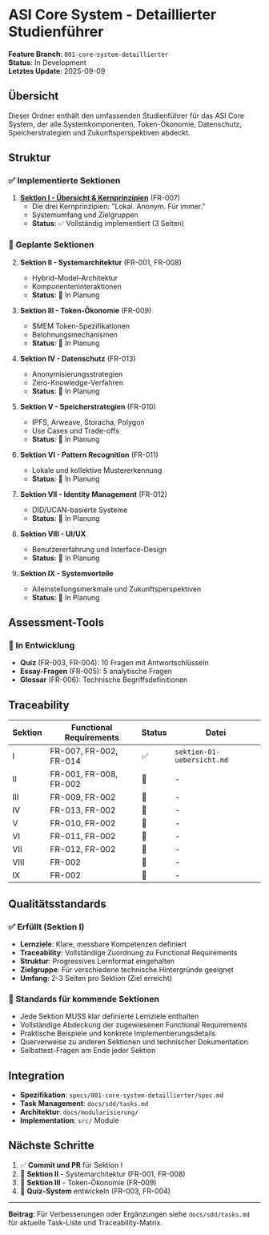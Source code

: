 # ASI Core System - Detaillierter Studienführer

**Feature Branch**: `001-core-system-detaillierter`  
**Status**: In Development  
**Letztes Update**: 2025-09-09

## Übersicht

Dieser Ordner enthält den umfassenden Studienführer für das ASI Core System, der alle Systemkomponenten, Token-Ökonomie, Datenschutz, Speicherstrategien und Zukunftsperspektiven abdeckt.

## Struktur

### ✅ Implementierte Sektionen

1. **[Sektion I - Übersicht & Kernprinzipien](sektion-01-uebersicht.md)** (FR-007)
   - Die drei Kernprinzipien: "Lokal. Anonym. Für immer."
   - Systemumfang und Zielgruppen
   - **Status**: ✅ Vollständig implementiert (3 Seiten)

### 🚧 Geplante Sektionen

2. **Sektion II - Systemarchitektur** (FR-001, FR-008)
   - Hybrid-Model-Architektur
   - Komponenteninteraktionen
   - **Status**: 🚧 In Planung

3. **Sektion III - Token-Ökonomie** (FR-009)
   - $MEM Token-Spezifikationen
   - Belohnungsmechanismen
   - **Status**: 🚧 In Planung

4. **Sektion IV - Datenschutz** (FR-013)
   - Anonymisierungsstrategien
   - Zero-Knowledge-Verfahren
   - **Status**: 🚧 In Planung

5. **Sektion V - Speicherstrategien** (FR-010)
   - IPFS, Arweave, Storacha, Polygon
   - Use Cases und Trade-offs
   - **Status**: 🚧 In Planung

6. **Sektion VI - Pattern Recognition** (FR-011)
   - Lokale und kollektive Mustererkennung
   - **Status**: 🚧 In Planung

7. **Sektion VII - Identity Management** (FR-012)
   - DID/UCAN-basierte Systeme
   - **Status**: 🚧 In Planung

8. **Sektion VIII - UI/UX**
   - Benutzererfahrung und Interface-Design
   - **Status**: 🚧 In Planung

9. **Sektion IX - Systemvorteile**
   - Alleinstellungsmerkmale und Zukunftsperspektiven
   - **Status**: 🚧 In Planung

## Assessment-Tools

### 🚧 In Entwicklung

- **Quiz** (FR-003, FR-004): 10 Fragen mit Antwortschlüsseln
- **Essay-Fragen** (FR-005): 5 analytische Fragen
- **Glossar** (FR-006): Technische Begriffsdefinitionen

## Traceability

| Sektion | Functional Requirements | Status | Datei |
|---------|------------------------|--------|-------|
| I | FR-007, FR-002, FR-014 | ✅ | `sektion-01-uebersicht.md` |
| II | FR-001, FR-008, FR-002 | 🚧 | - |
| III | FR-009, FR-002 | 🚧 | - |
| IV | FR-013, FR-002 | 🚧 | - |
| V | FR-010, FR-002 | 🚧 | - |
| VI | FR-011, FR-002 | 🚧 | - |
| VII | FR-012, FR-002 | 🚧 | - |
| VIII | FR-002 | 🚧 | - |
| IX | FR-002 | 🚧 | - |

## Qualitätsstandards

### ✅ Erfüllt (Sektion I)

- **Lernziele**: Klare, messbare Kompetenzen definiert
- **Traceability**: Vollständige Zuordnung zu Functional Requirements
- **Struktur**: Progressives Lernformat eingehalten
- **Zielgruppe**: Für verschiedene technische Hintergründe geeignet
- **Umfang**: 2-3 Seiten pro Sektion (Ziel erreicht)

### 🎯 Standards für kommende Sektionen

- Jede Sektion MUSS klar definierte Lernziele enthalten
- Vollständige Abdeckung der zugewiesenen Functional Requirements
- Praktische Beispiele und konkrete Implementierungsdetails
- Querverweise zu anderen Sektionen und technischer Dokumentation
- Selbsttest-Fragen am Ende jeder Sektion

## Integration

- **Spezifikation**: `specs/001-core-system-detaillierter/spec.md`
- **Task Management**: `docs/sdd/tasks.md`
- **Architektur**: `docs/modularisierung/`
- **Implementation**: `src/` Module

## Nächste Schritte

1. ✅ **Commit und PR** für Sektion I
2. 🚧 **Sektion II** - Systemarchitektur (FR-001, FR-008)
3. 🚧 **Sektion III** - Token-Ökonomie (FR-009)
4. 🚧 **Quiz-System** entwickeln (FR-003, FR-004)

---

**Beitrag**: Für Verbesserungen oder Ergänzungen siehe `docs/sdd/tasks.md` für aktuelle Task-Liste und Traceability-Matrix.
